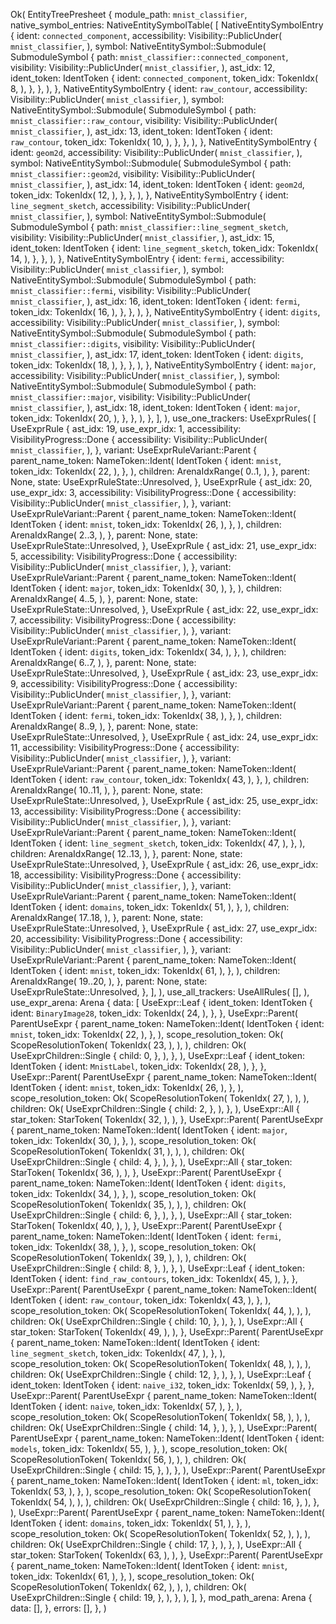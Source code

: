 Ok(
    EntityTreePresheet {
        module_path: `mnist_classifier`,
        native_symbol_entries: NativeEntitySymbolTable(
            [
                NativeEntitySymbolEntry {
                    ident: `connected_component`,
                    accessibility: Visibility::PublicUnder(
                        `mnist_classifier`,
                    ),
                    symbol: NativeEntitySymbol::Submodule(
                        SubmoduleSymbol {
                            path: `mnist_classifier::connected_component`,
                            visibility: Visibility::PublicUnder(
                                `mnist_classifier`,
                            ),
                            ast_idx: 12,
                            ident_token: IdentToken {
                                ident: `connected_component`,
                                token_idx: TokenIdx(
                                    8,
                                ),
                            },
                        },
                    ),
                },
                NativeEntitySymbolEntry {
                    ident: `raw_contour`,
                    accessibility: Visibility::PublicUnder(
                        `mnist_classifier`,
                    ),
                    symbol: NativeEntitySymbol::Submodule(
                        SubmoduleSymbol {
                            path: `mnist_classifier::raw_contour`,
                            visibility: Visibility::PublicUnder(
                                `mnist_classifier`,
                            ),
                            ast_idx: 13,
                            ident_token: IdentToken {
                                ident: `raw_contour`,
                                token_idx: TokenIdx(
                                    10,
                                ),
                            },
                        },
                    ),
                },
                NativeEntitySymbolEntry {
                    ident: `geom2d`,
                    accessibility: Visibility::PublicUnder(
                        `mnist_classifier`,
                    ),
                    symbol: NativeEntitySymbol::Submodule(
                        SubmoduleSymbol {
                            path: `mnist_classifier::geom2d`,
                            visibility: Visibility::PublicUnder(
                                `mnist_classifier`,
                            ),
                            ast_idx: 14,
                            ident_token: IdentToken {
                                ident: `geom2d`,
                                token_idx: TokenIdx(
                                    12,
                                ),
                            },
                        },
                    ),
                },
                NativeEntitySymbolEntry {
                    ident: `line_segment_sketch`,
                    accessibility: Visibility::PublicUnder(
                        `mnist_classifier`,
                    ),
                    symbol: NativeEntitySymbol::Submodule(
                        SubmoduleSymbol {
                            path: `mnist_classifier::line_segment_sketch`,
                            visibility: Visibility::PublicUnder(
                                `mnist_classifier`,
                            ),
                            ast_idx: 15,
                            ident_token: IdentToken {
                                ident: `line_segment_sketch`,
                                token_idx: TokenIdx(
                                    14,
                                ),
                            },
                        },
                    ),
                },
                NativeEntitySymbolEntry {
                    ident: `fermi`,
                    accessibility: Visibility::PublicUnder(
                        `mnist_classifier`,
                    ),
                    symbol: NativeEntitySymbol::Submodule(
                        SubmoduleSymbol {
                            path: `mnist_classifier::fermi`,
                            visibility: Visibility::PublicUnder(
                                `mnist_classifier`,
                            ),
                            ast_idx: 16,
                            ident_token: IdentToken {
                                ident: `fermi`,
                                token_idx: TokenIdx(
                                    16,
                                ),
                            },
                        },
                    ),
                },
                NativeEntitySymbolEntry {
                    ident: `digits`,
                    accessibility: Visibility::PublicUnder(
                        `mnist_classifier`,
                    ),
                    symbol: NativeEntitySymbol::Submodule(
                        SubmoduleSymbol {
                            path: `mnist_classifier::digits`,
                            visibility: Visibility::PublicUnder(
                                `mnist_classifier`,
                            ),
                            ast_idx: 17,
                            ident_token: IdentToken {
                                ident: `digits`,
                                token_idx: TokenIdx(
                                    18,
                                ),
                            },
                        },
                    ),
                },
                NativeEntitySymbolEntry {
                    ident: `major`,
                    accessibility: Visibility::PublicUnder(
                        `mnist_classifier`,
                    ),
                    symbol: NativeEntitySymbol::Submodule(
                        SubmoduleSymbol {
                            path: `mnist_classifier::major`,
                            visibility: Visibility::PublicUnder(
                                `mnist_classifier`,
                            ),
                            ast_idx: 18,
                            ident_token: IdentToken {
                                ident: `major`,
                                token_idx: TokenIdx(
                                    20,
                                ),
                            },
                        },
                    ),
                },
            ],
        ),
        use_one_trackers: UseExprRules(
            [
                UseExprRule {
                    ast_idx: 19,
                    use_expr_idx: 1,
                    accessibility: VisibilityProgress::Done {
                        accessibility: Visibility::PublicUnder(
                            `mnist_classifier`,
                        ),
                    },
                    variant: UseExprRuleVariant::Parent {
                        parent_name_token: NameToken::Ident(
                            IdentToken {
                                ident: `mnist`,
                                token_idx: TokenIdx(
                                    22,
                                ),
                            },
                        ),
                        children: ArenaIdxRange(
                            0..1,
                        ),
                    },
                    parent: None,
                    state: UseExprRuleState::Unresolved,
                },
                UseExprRule {
                    ast_idx: 20,
                    use_expr_idx: 3,
                    accessibility: VisibilityProgress::Done {
                        accessibility: Visibility::PublicUnder(
                            `mnist_classifier`,
                        ),
                    },
                    variant: UseExprRuleVariant::Parent {
                        parent_name_token: NameToken::Ident(
                            IdentToken {
                                ident: `mnist`,
                                token_idx: TokenIdx(
                                    26,
                                ),
                            },
                        ),
                        children: ArenaIdxRange(
                            2..3,
                        ),
                    },
                    parent: None,
                    state: UseExprRuleState::Unresolved,
                },
                UseExprRule {
                    ast_idx: 21,
                    use_expr_idx: 5,
                    accessibility: VisibilityProgress::Done {
                        accessibility: Visibility::PublicUnder(
                            `mnist_classifier`,
                        ),
                    },
                    variant: UseExprRuleVariant::Parent {
                        parent_name_token: NameToken::Ident(
                            IdentToken {
                                ident: `major`,
                                token_idx: TokenIdx(
                                    30,
                                ),
                            },
                        ),
                        children: ArenaIdxRange(
                            4..5,
                        ),
                    },
                    parent: None,
                    state: UseExprRuleState::Unresolved,
                },
                UseExprRule {
                    ast_idx: 22,
                    use_expr_idx: 7,
                    accessibility: VisibilityProgress::Done {
                        accessibility: Visibility::PublicUnder(
                            `mnist_classifier`,
                        ),
                    },
                    variant: UseExprRuleVariant::Parent {
                        parent_name_token: NameToken::Ident(
                            IdentToken {
                                ident: `digits`,
                                token_idx: TokenIdx(
                                    34,
                                ),
                            },
                        ),
                        children: ArenaIdxRange(
                            6..7,
                        ),
                    },
                    parent: None,
                    state: UseExprRuleState::Unresolved,
                },
                UseExprRule {
                    ast_idx: 23,
                    use_expr_idx: 9,
                    accessibility: VisibilityProgress::Done {
                        accessibility: Visibility::PublicUnder(
                            `mnist_classifier`,
                        ),
                    },
                    variant: UseExprRuleVariant::Parent {
                        parent_name_token: NameToken::Ident(
                            IdentToken {
                                ident: `fermi`,
                                token_idx: TokenIdx(
                                    38,
                                ),
                            },
                        ),
                        children: ArenaIdxRange(
                            8..9,
                        ),
                    },
                    parent: None,
                    state: UseExprRuleState::Unresolved,
                },
                UseExprRule {
                    ast_idx: 24,
                    use_expr_idx: 11,
                    accessibility: VisibilityProgress::Done {
                        accessibility: Visibility::PublicUnder(
                            `mnist_classifier`,
                        ),
                    },
                    variant: UseExprRuleVariant::Parent {
                        parent_name_token: NameToken::Ident(
                            IdentToken {
                                ident: `raw_contour`,
                                token_idx: TokenIdx(
                                    43,
                                ),
                            },
                        ),
                        children: ArenaIdxRange(
                            10..11,
                        ),
                    },
                    parent: None,
                    state: UseExprRuleState::Unresolved,
                },
                UseExprRule {
                    ast_idx: 25,
                    use_expr_idx: 13,
                    accessibility: VisibilityProgress::Done {
                        accessibility: Visibility::PublicUnder(
                            `mnist_classifier`,
                        ),
                    },
                    variant: UseExprRuleVariant::Parent {
                        parent_name_token: NameToken::Ident(
                            IdentToken {
                                ident: `line_segment_sketch`,
                                token_idx: TokenIdx(
                                    47,
                                ),
                            },
                        ),
                        children: ArenaIdxRange(
                            12..13,
                        ),
                    },
                    parent: None,
                    state: UseExprRuleState::Unresolved,
                },
                UseExprRule {
                    ast_idx: 26,
                    use_expr_idx: 18,
                    accessibility: VisibilityProgress::Done {
                        accessibility: Visibility::PublicUnder(
                            `mnist_classifier`,
                        ),
                    },
                    variant: UseExprRuleVariant::Parent {
                        parent_name_token: NameToken::Ident(
                            IdentToken {
                                ident: `domains`,
                                token_idx: TokenIdx(
                                    51,
                                ),
                            },
                        ),
                        children: ArenaIdxRange(
                            17..18,
                        ),
                    },
                    parent: None,
                    state: UseExprRuleState::Unresolved,
                },
                UseExprRule {
                    ast_idx: 27,
                    use_expr_idx: 20,
                    accessibility: VisibilityProgress::Done {
                        accessibility: Visibility::PublicUnder(
                            `mnist_classifier`,
                        ),
                    },
                    variant: UseExprRuleVariant::Parent {
                        parent_name_token: NameToken::Ident(
                            IdentToken {
                                ident: `mnist`,
                                token_idx: TokenIdx(
                                    61,
                                ),
                            },
                        ),
                        children: ArenaIdxRange(
                            19..20,
                        ),
                    },
                    parent: None,
                    state: UseExprRuleState::Unresolved,
                },
            ],
        ),
        use_all_trackers: UseAllRules(
            [],
        ),
        use_expr_arena: Arena {
            data: [
                UseExpr::Leaf {
                    ident_token: IdentToken {
                        ident: `BinaryImage28`,
                        token_idx: TokenIdx(
                            24,
                        ),
                    },
                },
                UseExpr::Parent(
                    ParentUseExpr {
                        parent_name_token: NameToken::Ident(
                            IdentToken {
                                ident: `mnist`,
                                token_idx: TokenIdx(
                                    22,
                                ),
                            },
                        ),
                        scope_resolution_token: Ok(
                            ScopeResolutionToken(
                                TokenIdx(
                                    23,
                                ),
                            ),
                        ),
                        children: Ok(
                            UseExprChildren::Single {
                                child: 0,
                            },
                        ),
                    },
                ),
                UseExpr::Leaf {
                    ident_token: IdentToken {
                        ident: `MnistLabel`,
                        token_idx: TokenIdx(
                            28,
                        ),
                    },
                },
                UseExpr::Parent(
                    ParentUseExpr {
                        parent_name_token: NameToken::Ident(
                            IdentToken {
                                ident: `mnist`,
                                token_idx: TokenIdx(
                                    26,
                                ),
                            },
                        ),
                        scope_resolution_token: Ok(
                            ScopeResolutionToken(
                                TokenIdx(
                                    27,
                                ),
                            ),
                        ),
                        children: Ok(
                            UseExprChildren::Single {
                                child: 2,
                            },
                        ),
                    },
                ),
                UseExpr::All {
                    star_token: StarToken(
                        TokenIdx(
                            32,
                        ),
                    ),
                },
                UseExpr::Parent(
                    ParentUseExpr {
                        parent_name_token: NameToken::Ident(
                            IdentToken {
                                ident: `major`,
                                token_idx: TokenIdx(
                                    30,
                                ),
                            },
                        ),
                        scope_resolution_token: Ok(
                            ScopeResolutionToken(
                                TokenIdx(
                                    31,
                                ),
                            ),
                        ),
                        children: Ok(
                            UseExprChildren::Single {
                                child: 4,
                            },
                        ),
                    },
                ),
                UseExpr::All {
                    star_token: StarToken(
                        TokenIdx(
                            36,
                        ),
                    ),
                },
                UseExpr::Parent(
                    ParentUseExpr {
                        parent_name_token: NameToken::Ident(
                            IdentToken {
                                ident: `digits`,
                                token_idx: TokenIdx(
                                    34,
                                ),
                            },
                        ),
                        scope_resolution_token: Ok(
                            ScopeResolutionToken(
                                TokenIdx(
                                    35,
                                ),
                            ),
                        ),
                        children: Ok(
                            UseExprChildren::Single {
                                child: 6,
                            },
                        ),
                    },
                ),
                UseExpr::All {
                    star_token: StarToken(
                        TokenIdx(
                            40,
                        ),
                    ),
                },
                UseExpr::Parent(
                    ParentUseExpr {
                        parent_name_token: NameToken::Ident(
                            IdentToken {
                                ident: `fermi`,
                                token_idx: TokenIdx(
                                    38,
                                ),
                            },
                        ),
                        scope_resolution_token: Ok(
                            ScopeResolutionToken(
                                TokenIdx(
                                    39,
                                ),
                            ),
                        ),
                        children: Ok(
                            UseExprChildren::Single {
                                child: 8,
                            },
                        ),
                    },
                ),
                UseExpr::Leaf {
                    ident_token: IdentToken {
                        ident: `find_raw_contours`,
                        token_idx: TokenIdx(
                            45,
                        ),
                    },
                },
                UseExpr::Parent(
                    ParentUseExpr {
                        parent_name_token: NameToken::Ident(
                            IdentToken {
                                ident: `raw_contour`,
                                token_idx: TokenIdx(
                                    43,
                                ),
                            },
                        ),
                        scope_resolution_token: Ok(
                            ScopeResolutionToken(
                                TokenIdx(
                                    44,
                                ),
                            ),
                        ),
                        children: Ok(
                            UseExprChildren::Single {
                                child: 10,
                            },
                        ),
                    },
                ),
                UseExpr::All {
                    star_token: StarToken(
                        TokenIdx(
                            49,
                        ),
                    ),
                },
                UseExpr::Parent(
                    ParentUseExpr {
                        parent_name_token: NameToken::Ident(
                            IdentToken {
                                ident: `line_segment_sketch`,
                                token_idx: TokenIdx(
                                    47,
                                ),
                            },
                        ),
                        scope_resolution_token: Ok(
                            ScopeResolutionToken(
                                TokenIdx(
                                    48,
                                ),
                            ),
                        ),
                        children: Ok(
                            UseExprChildren::Single {
                                child: 12,
                            },
                        ),
                    },
                ),
                UseExpr::Leaf {
                    ident_token: IdentToken {
                        ident: `naive_i32`,
                        token_idx: TokenIdx(
                            59,
                        ),
                    },
                },
                UseExpr::Parent(
                    ParentUseExpr {
                        parent_name_token: NameToken::Ident(
                            IdentToken {
                                ident: `naive`,
                                token_idx: TokenIdx(
                                    57,
                                ),
                            },
                        ),
                        scope_resolution_token: Ok(
                            ScopeResolutionToken(
                                TokenIdx(
                                    58,
                                ),
                            ),
                        ),
                        children: Ok(
                            UseExprChildren::Single {
                                child: 14,
                            },
                        ),
                    },
                ),
                UseExpr::Parent(
                    ParentUseExpr {
                        parent_name_token: NameToken::Ident(
                            IdentToken {
                                ident: `models`,
                                token_idx: TokenIdx(
                                    55,
                                ),
                            },
                        ),
                        scope_resolution_token: Ok(
                            ScopeResolutionToken(
                                TokenIdx(
                                    56,
                                ),
                            ),
                        ),
                        children: Ok(
                            UseExprChildren::Single {
                                child: 15,
                            },
                        ),
                    },
                ),
                UseExpr::Parent(
                    ParentUseExpr {
                        parent_name_token: NameToken::Ident(
                            IdentToken {
                                ident: `ml`,
                                token_idx: TokenIdx(
                                    53,
                                ),
                            },
                        ),
                        scope_resolution_token: Ok(
                            ScopeResolutionToken(
                                TokenIdx(
                                    54,
                                ),
                            ),
                        ),
                        children: Ok(
                            UseExprChildren::Single {
                                child: 16,
                            },
                        ),
                    },
                ),
                UseExpr::Parent(
                    ParentUseExpr {
                        parent_name_token: NameToken::Ident(
                            IdentToken {
                                ident: `domains`,
                                token_idx: TokenIdx(
                                    51,
                                ),
                            },
                        ),
                        scope_resolution_token: Ok(
                            ScopeResolutionToken(
                                TokenIdx(
                                    52,
                                ),
                            ),
                        ),
                        children: Ok(
                            UseExprChildren::Single {
                                child: 17,
                            },
                        ),
                    },
                ),
                UseExpr::All {
                    star_token: StarToken(
                        TokenIdx(
                            63,
                        ),
                    ),
                },
                UseExpr::Parent(
                    ParentUseExpr {
                        parent_name_token: NameToken::Ident(
                            IdentToken {
                                ident: `mnist`,
                                token_idx: TokenIdx(
                                    61,
                                ),
                            },
                        ),
                        scope_resolution_token: Ok(
                            ScopeResolutionToken(
                                TokenIdx(
                                    62,
                                ),
                            ),
                        ),
                        children: Ok(
                            UseExprChildren::Single {
                                child: 19,
                            },
                        ),
                    },
                ),
            ],
        },
        mod_path_arena: Arena {
            data: [],
        },
        errors: [],
    },
)
